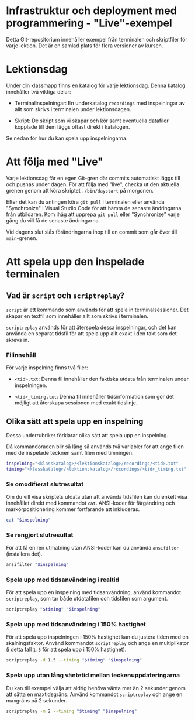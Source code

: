 # Infrastruktur och deployment med programmering - "Live"-exempel

Detta Git-repositorium innehåller exempel från terminalen och skriptfiler för varje lektion. Det är en samlad plats för flera versioner av kursen.

# Lektionsdag

Under din klassmapp finns en katalog för varje lektionsdag. Denna katalog innehåller två viktiga delar:

- Terminalinspelningar: En underkatalog `recordings` med inspelningar av allt som skrivs i terminalen under lektionsdagen.

- Skript: De skript som vi skapar och kör samt eventuella datafiler kopplade till dem läggs oftast direkt i katalogen.

Se nedan för hur du kan spela upp inspelningarna.

# Att följa med "Live"

Varje lektionsdag får en egen Git-gren där commits automatiskt läggs till och pushas under dagen. För att följa med "live", checka ut den aktuella grenen genom att köra skriptet `./bin/daystart` på morgonen.

Efter det kan du antingen köra `git pull` i terminalen eller använda "Synchronize" i Visual Studio Code för att hämta de senaste ändringarna från utbildaren. Kom ihåg att upprepa `git pull` eller "Synchronize" varje gång du vill få de senaste ändringarna.

Vid dagens slut slås förändringarna ihop till en commit som går över till `main`-grenen.

# Att spela upp den inspelade terminalen

## Vad är `script` och `scriptreplay`?

`script` är ett kommando som används för att spela in terminalsessioner. Det skapar en textfil som innehåller allt som skrivs i terminalen.

`scriptreplay` används för att återspela dessa inspelningar, och det kan använda en separat tidsfil för att spela upp allt exakt i den takt som det skrevs in.

### Filinnehåll

För varje inspelning finns två filer:

- `<tid>.txt`: Denna fil innehåller den faktiska utdata från terminalen under inspelningen.

- `<tid>_timing.txt`: Denna fil innehåller tidsinformation som gör det möjligt att återskapa sessionen med exakt tidslinje.

## Olika sätt att spela upp en inspelning

Dessa underrubriker förklarar olika sätt att spela upp en inspelning. 

Då kommandoraden blir så lång så används två variabler för att ange filen med de inspelade tecknen samt filen med timningen.

```bash
inspelning="<klasskatalog>/<lektionskatalog>/recordings/<tid>.txt"
timing="<klasskatalog>/<lektionskatalog>/recordings/<tid>_timing.txt"
```

### Se omodifierat slutresultat

Om du vill visa skriptets utdata utan att använda tidsfilen kan du enkelt visa innehållet direkt med kommandot `cat`. ANSI-koder för färgändring och markörpositionering kommer fortfarande att inkluderas.

```bash
cat "$inspelning"
```

### Se rengjort slutresultat

För att få en ren utmatning utan ANSI-koder kan du använda `ansifilter` (installera det).

```bash
ansifilter "$inspelning"
```

### Spela upp med tidsanvändning i realtid

För att spela upp en inspelning med tidsanvändning, använd kommandot `scriptreplay`, som tar både utdatafilen och tidsfilen som argument.

```bash
scriptreplay "$timing" "$inspelning"
```

### Spela upp med tidsanvändning i 150% hastighet

För att spela upp inspelningen i 150% hastighet kan du justera tiden med en skalningsfaktor. Använd kommandot `scriptreplay` och ange en multiplikator (i detta fall `1.5` för att spela upp i 150% hastighet).

```bash
scriptreplay -d 1.5 --timing "$timing" "$inspelning"
```

### Spela upp utan lång väntetid mellan teckenuppdateringarna

Du kan till exempel välja att aldrig behöva vänta mer än 2 sekunder genom att sätta en maxtidsgräns. Använd kommandot `scriptreplay` och ange en maxgräns på 2 sekunder.

```bash
scriptreplay -m 2 --timing "$timing" "$inspelning"
```
